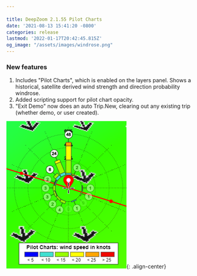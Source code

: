 ```yaml
---

title: DeepZoom 2.1.55 Pilot Charts
date: '2021-08-13 15:41:20 -0800'
categories: release
lastmod: '2022-01-17T20:42:45.815Z'
og_image: "/assets/images/windrose.png"
---
```


### New features

1. Includes "Pilot Charts", which is enabled on the layers panel.
Shows a historical, satellite derived wind strength and direction probability windrose.
2. Added scripting support for pilot chart opacity.
3. "Exit Demo" now does an auto Trip.New, clearing out any existing trip (whether demo, or user created).

![](/assets/images/windrose.png){: .align-center}


